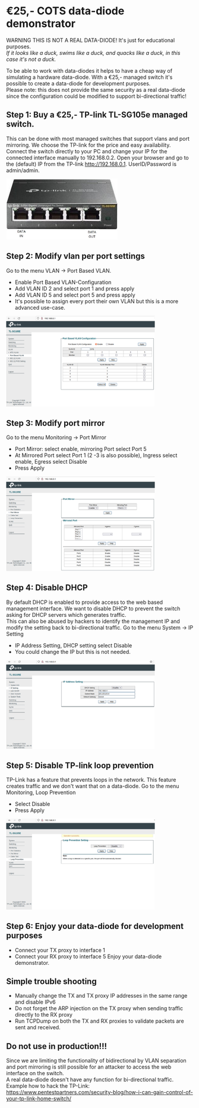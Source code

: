 # €25,- COTS data-diode demonstrator

WARNING THIS IS NOT A REAL DATA-DIODE! It's just for educational purposes. <br>
<i>If it looks like a duck, swims like a duck, and quacks like a duck, in this case it's not a duck.</i>

To be able to work with data-diodes it helps to have a cheap way of simulating a hardware data-diode. With a €25,- managed switch it's possible to create a 
data-diode for development purposes. <br>
Please note: this does not provide the same security as a real data-diode since the configuration could be modified to support bi-directional traffic!

## Step 1: Buy a €25,- TP-link TL-SG105e managed switch. 
This can be done with most managed switches that support vlans and port mirroring. We choose the TP-link for the price and easy availability. <br>
Connect the switch directly to your PC and change your IP for the connected interface manually to 192.168.0.2. Open your browser and go to the (default) IP from the TP-link http://192.168.0.1. UserID/Password is admin/admin.<br> 

<img src="/img/tp-link_hardware.jpg" width=300>

## Step 2: Modify vlan per port settings
Go to the menu VLAN -> Port Based VLAN. <br>
- Enable Port Based VLAN-Configuration
- Add VLAN ID 2 and select port 1 and press apply
- Add VLAN ID 5 and select port 5 and press apply
- It's possible to assign every port their own VLAN but this is a more advanced use-case.

<img src="/img/TP-link_switch_vlan_settings.png" width=400>

## Step 3: Modify port mirror
Go to the menu Monitoring -> Port Mirror
- Port Mirror: select enable, mirroring Port select Port 5
- At Mirrored Port select Port 1 (2 -3 is also possible), Ingress select enable, Egress select Disable
- Press Apply
<img src="/img/TP-link_switch_port_mirror_settings.png" width=400>

## Step 4: Disable DHCP 
By default DHCP is enabled to provide access to the web based management interface. We want to disable DHCP to prevent the switch asking for DHCP servers which generates traffic.<br>
This can also be abused by hackers to identify the management IP and modify the setting back to bi-directional traffic.
Go to the menu System -> IP Setting
- IP Address Setting, DHCP setting select Disable
- You could change the IP but this is not needed.

<img src="/img/TP-link_switch_dhcp_settings.png" width=400>

## Step 5: Disable TP-link loop prevention
TP-Link has a feature that prevents loops in the network. This feature creates traffic and we don't want that on a data-diode. 
Go to the menu Monitoring, Loop Prevention
- Select Disable
- Press Apply

<img src="/img/TP-link_switch_loop_prevention_settings.png" width=400>

## Step 6: Enjoy your data-diode for development purposes 
- Connect your TX proxy to interface 1 
- Connect your RX proxy to interface 5
Enjoy your data-diode demonstrator. 

## Simple trouble shooting
- Manually change the TX and TX proxy IP addresses in the same range and disable IPv6
- Do not forget the ARP injection on the TX proxy when sending traffic directly to the RX proxy
- Run TCPDump on both the TX and RX proxies to validate packets are sent and received.

## Do not use in production!!!
Since we are limiting the functionality of bidirectional by VLAN separation and port mirroring is still possible for an attacker to access the web interface on the switch. <br>
A real data-diode doesn't have any function for bi-directional traffic.
Example how to hack the TP-Link: https://www.pentestpartners.com/security-blog/how-i-can-gain-control-of-your-tp-link-home-switch/

